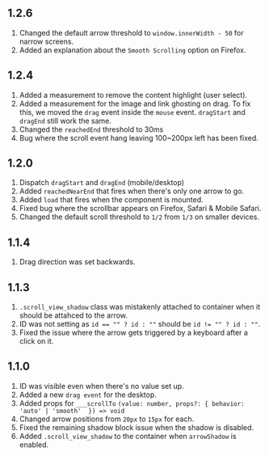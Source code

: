 ## 1.2.6

1. Changed the default arrow threshold to `window.innerWidth - 50` for narrow screens.
2. Added an explanation about the `Smooth Scrolling` option on Firefox.

## 1.2.4

1. Added a measurement to remove the content highlight (user select).
2. Added a measurement for the image and link ghosting on drag. To fix this, we moved the `drag` event inside the `mouse` event. `dragStart` and `dragEnd` still work the same.
3. Changed the `reachedEnd` threshold to 30ms
4. Bug where the scroll event hang leaving 100~200px left has been fixed.

## 1.2.0

1. Dispatch `dragStart` and `dragEnd` (mobile/desktop)
2. Added `reachedNearEnd` that fires when there's only one arrow to go.
3. Added `load` that fires when the component is mounted.
4. Fixed bug where the scrollbar appears on Firefox, Safari & Mobile Safari.
5. Changed the default scroll threshold to `1/2` from `1/3` on smaller devices.


## 1.1.4

1. Drag direction was set backwards.

## 1.1.3

1. `.scroll_view_shadow` class was mistakenly attached to container when it should be attahced to the arrow.
2. ID was not setting as `id == "" ? id : ""` should be `id != "" ? id : ""`.
3. Fixed the issue where the arrow gets triggered by a keyboard after a click on it.

## 1.1.0

1. ID was visible even when there's no value set up.
2. Added a new `drag event` for the desktop.
3. Added props for `___scrollTo` `(value: number, props?: { behavior: 'auto' | 'smooth'  }) => void`
4. Changed arrow positions from `20px` to `15px` for each.
5. Fixed the remaining shadow block issue when the shadow is disabled.
6. Added `.scroll_view_shadow` to the container when `arrowShadow` is enabled.
